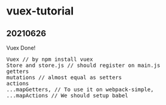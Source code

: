 # vuex-tutorial

## 20210626
Vuex Done!

<pre>
Vuex // by npm install vuex
Store and store.js // should register on main.js
getters
mutations // almost equal as setters
actions
...mapGetters, // To use it on webpack-simple,
...mapActions // We should setup babel
</pre>
